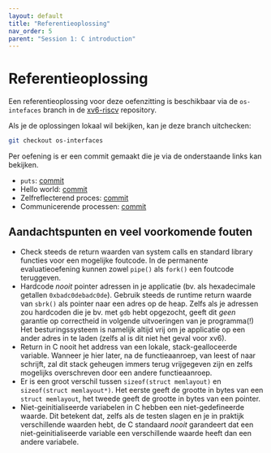 ```yaml
---
layout: default
title: "Referentieoplossing"
nav_order: 5
parent: "Session 1: C introduction"
---
```


# Referentieoplossing

Een referentieoplossing voor deze oefenzitting is beschikbaar via de `os-intefaces` branch in de [xv6-riscv](https://github.com/besturingssystemen/xv6-riscv/tree/os-interfaces) repository.

Als je de oplossingen lokaal wil bekijken, kan je deze branch uitchecken:

```bash
git checkout os-interfaces
```

Per oefening is er een commit gemaakt die je via de onderstaande links kan bekijken.

- `puts`: [commit](https://github.com/besturingssystemen/xv6-riscv/commit/2ada830b637b8d94b25da3470abe4b03ae4172a1)
- Hello world: [commit](https://github.com/besturingssystemen/xv6-riscv/commit/7371606cfe438473c06aad5f2dc53cc85e8f120c)
- Zelfreflecterend proces: [commit](https://github.com/besturingssystemen/xv6-riscv/commit/19a1ee8262222c1192780577cc38b0083f508b46)
- Communicerende processen: [commit](https://github.com/besturingssystemen/xv6-riscv/commit/ceff1947db73ec7d38d6e8ce416ff7e1b0654f81)

## Aandachtspunten en veel voorkomende fouten

* Check steeds de return waarden van system calls en standard library functies voor een mogelijke foutcode. In de permanente evaluatieoefening kunnen zowel `pipe()` als `fork()` een foutcode teruggeven.
* Hardcode _nooit_ pointer adressen in je applicatie (bv. als hexadecimale getallen `0xbadc0debadc0de`). Gebruik steeds de runtime return waarde van `sbrk()` als pointer naar een adres op de heap. Zelfs als je adressen zou hardcoden die je bv. met `gdb` hebt opgezocht, geeft dit _geen_ garantie op correctheid in volgende uitvoeringen van je programma(!) Het besturingssysteem is namelijk altijd vrij om je applicatie op een ander adres in te laden (zelfs al is dit niet het geval voor xv6).
* Return in C nooit het address van een lokale, stack-gealloceerde variable. Wanneer je hier later, na de functieaanroep, van leest of naar schrijft, zal dit stack geheugen immers terug vrijgegeven zijn en zelfs mogelijks overschreven door een andere functieaanroep.
* Er is een groot verschil tussen ```sizeof(struct memlayout)``` en ```sizeof(struct memlayout*)```. Het eerste geeft de grootte in bytes van een `struct memlayout`, het tweede geeft de grootte in bytes van een pointer.
* Niet-geinitialiseerde variabelen in C hebben een niet-gedefineerde waarde. Dit betekent dat, zelfs als de testen slagen en je in praktijk verschillende waarden hebt, de C standaard _nooit_ garandeert dat een niet-geinitialiseerde variable een verschillende waarde heeft dan een andere variabele.

